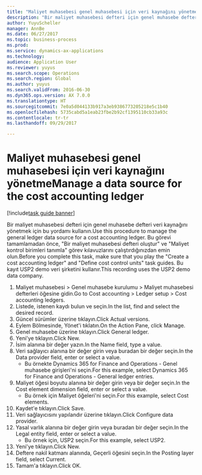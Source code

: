 ```yaml
--- 
title: "Maliyet muhasebesi genel muhasebesi için veri kaynağını yönetme"
description: "Bir maliyet muhasebesi defteri için genel muhasebe defteri veri kaynağını yönetmek için bu yordamı kullanın."
author: YuyuScheller
manager: AnnBe
ms.date: 06/27/2017
ms.topic: business-process
ms.prod: 
ms.service: dynamics-ax-applications
ms.technology: 
audience: Application User
ms.reviewer: yuyus
ms.search.scope: Operations
ms.search.region: Global
ms.author: yuyus
ms.search.validFrom: 2016-06-30
ms.dyn365.ops.version: AX 7.0.0
ms.translationtype: HT
ms.sourcegitcommit: 7e0a5d044133b917a3eb9386773205218e5c1b40
ms.openlocfilehash: 5735cabd5a1eab23fbe2b92cf1395110cb33a93c
ms.contentlocale: tr-tr
ms.lasthandoff: 09/29/2017

---
```

# <a name="manage-a-data-source-for-the-cost-accounting-ledger"></a><span data-ttu-id="45a9c-103">Maliyet muhasebesi genel muhasebesi için veri kaynağını yönetme</span><span class="sxs-lookup"><span data-stu-id="45a9c-103">Manage a data source for the cost accounting ledger</span></span>

[!include[task guide banner](../../includes/task-guide-banner.md)]

<span data-ttu-id="45a9c-104">Bir maliyet muhasebesi defteri için genel muhasebe defteri veri kaynağını yönetmek için bu yordamı kullanın.</span><span class="sxs-lookup"><span data-stu-id="45a9c-104">Use this procedure to manage the general ledger data source for a cost accounting ledger.</span></span> <span data-ttu-id="45a9c-105">Bu görevi tamamlamadan önce, "Bir maliyet muhasebesi defteri oluştur" ve "Maliyet kontrol birimleri tanımla" görev kılavuzlarını çalıştırdığınızdan emin olun.</span><span class="sxs-lookup"><span data-stu-id="45a9c-105">Before you complete this task, make sure that you play the "Create a cost accounting ledger" and "Define cost control units" task guides.</span></span> <span data-ttu-id="45a9c-106">Bu kayıt USP2 demo veri şirketini kullanır.</span><span class="sxs-lookup"><span data-stu-id="45a9c-106">This recording uses the USP2 demo data company.</span></span>

1. <span data-ttu-id="45a9c-107">Maliyet muhasebesi > Genel muhasebe kurulumu > Maliyet muhasebesi defterleri öğesine gidin.</span><span class="sxs-lookup"><span data-stu-id="45a9c-107">Go to Cost accounting > Ledger setup > Cost accounting ledgers.</span></span>
2. <span data-ttu-id="45a9c-108">Listede, istenen kaydı bulun ve seçin.</span><span class="sxs-lookup"><span data-stu-id="45a9c-108">In the list, find and select the desired record.</span></span>
3. <span data-ttu-id="45a9c-109">Güncel sürümler üzerine tıklayın.</span><span class="sxs-lookup"><span data-stu-id="45a9c-109">Click Actual versions.</span></span>
4. <span data-ttu-id="45a9c-110">Eylem Bölmesinde, Yönet'i tıklatın.</span><span class="sxs-lookup"><span data-stu-id="45a9c-110">On the Action Pane, click Manage.</span></span>
5. <span data-ttu-id="45a9c-111">Genel muhasebe üzerine tıklayın.</span><span class="sxs-lookup"><span data-stu-id="45a9c-111">Click General ledger.</span></span>
6. <span data-ttu-id="45a9c-112">Yeni'ye tıklayın.</span><span class="sxs-lookup"><span data-stu-id="45a9c-112">Click New.</span></span>
7. <span data-ttu-id="45a9c-113">İsim alanına bir değer yazın.</span><span class="sxs-lookup"><span data-stu-id="45a9c-113">In the Name field, type a value.</span></span>
8. <span data-ttu-id="45a9c-114">Veri sağlayıcı alanına bir değer girin veya buradan bir değer seçin.</span><span class="sxs-lookup"><span data-stu-id="45a9c-114">In the Data provider field, enter or select a value.</span></span>
    * <span data-ttu-id="45a9c-115">Bu örnekte Dynamics 365 for Finance and Operations - Genel muhasebe girişleri'ni seçin.</span><span class="sxs-lookup"><span data-stu-id="45a9c-115">For this example, select Dynamics 365 for Finance and Operations - General ledger entries.</span></span>  
9. <span data-ttu-id="45a9c-116">Maliyet öğesi boyutu alanına bir değer girin veya bir değer seçin.</span><span class="sxs-lookup"><span data-stu-id="45a9c-116">In the Cost element dimension field, enter or select a value.</span></span>
    * <span data-ttu-id="45a9c-117">Bu örnek için Maliyet öğeleri'ni seçin.</span><span class="sxs-lookup"><span data-stu-id="45a9c-117">For this example, select Cost elements.</span></span>  
10. <span data-ttu-id="45a9c-118">Kaydet'e tıklayın.</span><span class="sxs-lookup"><span data-stu-id="45a9c-118">Click Save.</span></span>
11. <span data-ttu-id="45a9c-119">Veri sağlayıcısını yapılandır üzerine tıklayın.</span><span class="sxs-lookup"><span data-stu-id="45a9c-119">Click Configure data provider.</span></span>
12. <span data-ttu-id="45a9c-120">Yasal varlık alanına bir değer girin veya buradan bir değer seçin.</span><span class="sxs-lookup"><span data-stu-id="45a9c-120">In the Legal entity field, enter or select a value.</span></span>
    * <span data-ttu-id="45a9c-121">Bu örnek için, USP2 seçin.</span><span class="sxs-lookup"><span data-stu-id="45a9c-121">For this example, select USP2.</span></span>  
13. <span data-ttu-id="45a9c-122">Yeni'ye tıklayın.</span><span class="sxs-lookup"><span data-stu-id="45a9c-122">Click New.</span></span>
14. <span data-ttu-id="45a9c-123">Deftere nakil katmanı alanında, Geçerli öğesini seçin.</span><span class="sxs-lookup"><span data-stu-id="45a9c-123">In the Posting layer field, select Current.</span></span>
15. <span data-ttu-id="45a9c-124">Tamam'a tıklayın.</span><span class="sxs-lookup"><span data-stu-id="45a9c-124">Click OK.</span></span>


